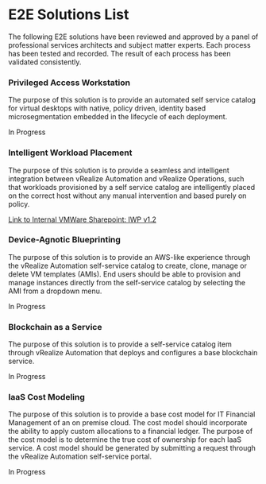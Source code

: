 # E2E Solutions List
The following E2E solutions have been reviewed and approved by a panel of professional services architects and subject matter experts. Each process has been tested and recorded. The result of each process has been validated consistently. 

### Privileged Access Workstation
The purpose of this solution is to provide an automated self service catalog for virtual desktops with native, policy driven, identity based microsegmentation embedded in the lifecycle of each deployment. 

In Progress

### Intelligent Workload Placement
The purpose of this solution is to provide a seamless and intelligent integration between vRealize Automation and vRealize Operations, such that workloads provisioned by a self service catalog are intelligently placed on the correct host without any manual intervention and based purely on policy. 

[Link to Internal VMWare Sharepoint: IWP v1.2](https://onevmw-my.sharepoint.com/:b:/g/personal/boconnor_vmware_com/Ef-Rxk3EgPZOv13we351i1sBW2LkAoh62WjncC3yGeTvVA?e=w6LL14)

### Device-Agnotic Blueprinting
The purpose of this solution is to provide an AWS-like experience through the vRealize Automation self-service catalog to create, clone, manage or delete VM templates (AMIs). End users should be able to provision and manage instances directly from the self-service catalog by selecting the AMI from a dropdown menu. 

In Progress

### Blockchain as a Service
The purpose of this solution is to provide a self-service catalog item through vRealize Automation that deploys and configures a base blockchain service. 

In Progress

### IaaS Cost Modeling
The purpose of this solution is to provide a base cost model for IT Financial Management of an on premise cloud. The cost model should incorporate the ability to apply custom allocations to a financial ledger. The purpose of the cost model is to determine the true cost of ownership for each IaaS service. A cost model should be generated by submitting a request through the vRealize Automation self-service portal. 

In Progress

